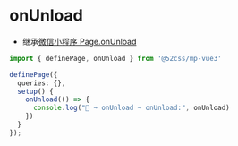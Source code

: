 # onUnload

* 继承[微信小程序 Page.onUnload](https://developers.weixin.qq.com/miniprogram/dev/reference/api/Page.html#onUnload)

```ts
import { definePage, onUnload } from '@52css/mp-vue3'

definePage({
  queries: {},
  setup() {
    onUnload(() => {
      console.log("🚀 ~ onUnload ~ onUnload:", onUnload)
    })
  }
});
```